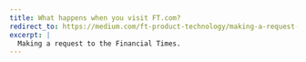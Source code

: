 ```yaml
---
title: What happens when you visit FT.com?
redirect_to: https://medium.com/ft-product-technology/making-a-request-to-the-financial-times-b2119a2f422d
excerpt: |
  Making a request to the Financial Times.
---
```

